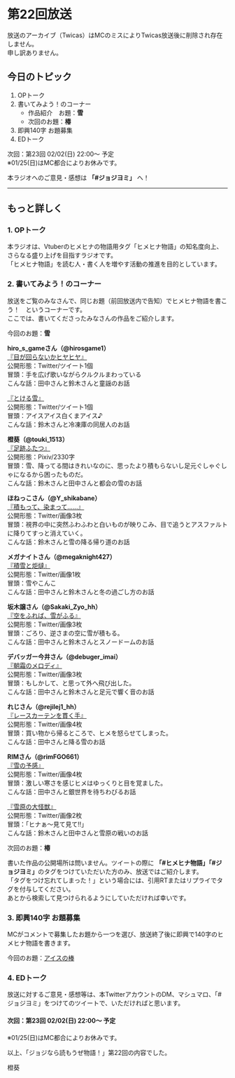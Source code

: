 # 第22回放送

放送のアーカイブ（Twicas）はMCのミスによりTwicas放送後に削除され存在しません。  
申し訳ありません。

## 今日のトピック
1. OPトーク
1. 書いてみよう！のコーナー
    - 作品紹介　お題：<b>雪</b>
    - 次回のお題：<b>椿</b>
1. 即興140字 お題募集
1. EDトーク

次回：第23回 02/02(日) 22:00～ 予定  
※01/25(日)はMC都合によりお休みです。  

本ラジオへのご意見・感想は **「#ジョジヨミ」** へ！

---

## もっと詳しく
### 1. OPトーク

本ラジオは、Vtuberのヒメヒナの物語用タグ「ヒメヒナ物語」の知名度向上、さらなる盛り上げを目指すラジオです。  
「ヒメヒナ物語」を読む人・書く人を増やす活動の推進を目的としています。  

### 2. 書いてみよう！のコーナー
放送をご覧のみなさんで、同じお題（前回放送内で告知）でヒメヒナ物語を書こう！　というコーナーです。  
ここでは、書いてくださったみなさんの作品をご紹介します。

今回のお題：<b>雪</b>

**hiro_s_gameさん（@hirosgame1）**  
[『目が回らないかヒヤヒヤ』](https://twitter.com/hirosgame1/status/1216357346986692609?s=20)  
公開形態：Twitter/ツイート1個  
冒頭：手を広げ歌いながらクルクルまわっている  
こんな話：田中さんと鈴木さんと童謡のお話  

[『とける雪』](https://twitter.com/hirosgame1/status/1217992442131075072?s=20)  
公開形態：Twitter/ツイート1個  
冒頭：アイスアイス白くまアイス♪  
こんな話：鈴木さんと冷凍庫の同居人のお話  

**橙葵（@touki_1513）**  
[『足跡ふたつ』](https://twitter.com/touki_1513/status/1218460072407261185?s=20)  
公開形態：Pixiv/2330字  
冒頭：雪、降ってる間はきれいなのに、思ったより積もらないし足元ぐしゃぐしゃになるから困ったものだ。  
こんな話：鈴木さんと田中さんと都会の雪のお話  

**ほねっこさん（@Y_shikabane）**  
[『積もって、染まって……』](https://twitter.com/Y_shikabane/status/1218462763887935489?s=20)  
公開形態：Twitter/画像3枚  
冒頭：視界の中に突然ふわふわと白いものが映りこみ、目で追うとアスファルトに降りてすっと消えていく。  
こんな話：鈴木さんと雪の降る帰り道のお話  

**メガナイトさん（@megaknight427）**  
[『積雪と炬燵』](https://twitter.com/megaknight427/status/1218470632318332929?s=20)  
公開形態：Twitter/画像1枚  
冒頭：雪やこんこ  
こんな話：田中さんと鈴木さんと冬の過ごし方のお話

**坂木譲さん（@Sakaki_Zyo_hh）**  
[『空をふれば、雪がふる』](https://twitter.com/Sakaki_Zyo_hh/status/1218480764439818240?s=20)  
公開形態：Twitter/画像3枚  
冒頭：ごろり、逆さまの空に雪が積もる。  
こんな話：田中さんと鈴木さんとスノードームのお話  

**デバッガー今井さん（@debuger_imai）**  
[『朝霜のメロディ』](https://twitter.com/debuger_imai/status/1218566715576967168?s=20)  
公開形態：Twitter/画像3枚  
冒頭：もしかして、と思って外へ飛び出した。  
こんな話：田中さんと鈴木さんと足元で響く音のお話  

**れじさん（@rejilej1_hh）**  
[『レースカーテンを貫く手』](https://twitter.com/rejilej1_hh/status/1218710053110181888?s=20)  
公開形態：Twitter/画像4枚  
冒頭：買い物から帰るところで、ヒメを怒らせてしまった。  
こんな話：田中さんと降る雪のお話  

**RIMさん（@rimFGO661）**  
[『雪の予感』](https://twitter.com/rimFGO661/status/1218838514751524865?s=20)  
公開形態：Twitter/画像4枚  
冒頭：激しい寒さを感じヒメはゆっくりと目を覚ました。  
こんな話：田中さんと銀世界を待ちわびるお話  

[『雪原の大怪獣』](https://twitter.com/rimFGO661/status/1218872831104020481?s=20)  
公開形態：Twitter/画像2枚  
冒頭：「ヒナぁ～見て見て!!」  
こんな話：鈴木さんと田中さんと雪原の戦いのお話  

次回のお題：<b>椿</b>

書いた作品の公開場所は問いません。ツイートの際に <b>「#ヒメヒナ物語」「#ジョジヨミ」</b>のタグをつけていただいた方のみ、放送ではご紹介します。  
「タグをつけ忘れてしまった！」という場合には、引用RTまたはリプライでタグを付与してください。  
あとから検索して見つけられるようにしていただければ幸いです。  

### 3. 即興140字 お題募集
MCがコメントで募集したお題から一つを選び、放送終了後に即興で140字のヒメヒナ物語を書きます。

今回のお題：[アイスの棒](https://twitter.com/hmhnStory_Radio/status/1218896272599371776?s=20)

### 4. EDトーク

放送に対するご意見・感想等は、本TwitterアカウントのDM、マシュマロ、「#ジョジヨミ」をつけてのツイートで、いただければと思います。

#### 次回：第23回 02/02(日) 22:00～ 予定  
※01/25(日)はMC都合によりお休みです。  

以上、「ジョジなら読もうぜ物語！」第22回の内容でした。

橙葵
